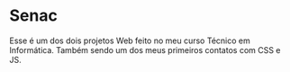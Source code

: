 # Senac

Esse é um dos dois projetos Web feito no meu curso Técnico em Informática.
Também sendo um dos meus primeiros contatos com CSS e JS.
